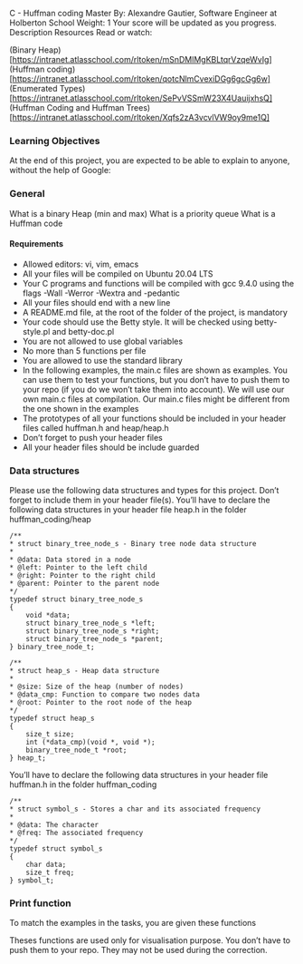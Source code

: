 C - Huffman coding
 Master
 By: Alexandre Gautier, Software Engineer at Holberton School
 Weight: 1
 Your score will be updated as you progress.
Description
Resources
Read or watch:

(Binary Heap)[https://intranet.atlasschool.com/rltoken/mSnDMlMgKBLtqrVzqeWvIg]
(Huffman coding)[https://intranet.atlasschool.com/rltoken/qotcNlmCvexiDGg6gcGg6w]
(Enumerated Types)[https://intranet.atlasschool.com/rltoken/SePvVSSmW23X4UauijxhsQ]
(Huffman Coding and Huffman Trees)[https://intranet.atlasschool.com/rltoken/Xqfs2zA3vcvlVW9oy9me1Q]

### Learning Objectives

At the end of this project, you are expected to be able to explain to anyone, without the help of Google:

### General
What is a binary Heap (min and max)
What is a priority queue
What is a Huffman code

#### Requirements

* Allowed editors: vi, vim, emacs
* All your files will be compiled on Ubuntu 20.04 LTS
* Your C programs and functions will be compiled with gcc 9.4.0 using the flags -Wall -Werror -Wextra and -pedantic
* All your files should end with a new line
* A README.md file, at the root of the folder of the project, is mandatory
* Your code should use the Betty style. It will be checked using betty-style.pl and betty-doc.pl
* You are not allowed to use global variables
* No more than 5 functions per file
* You are allowed to use the standard library
* In the following examples, the main.c files are shown as examples. You can use them to test your functions, but you don’t have to push them to your repo (if you do we won’t take them into account). We will use our own main.c files at compilation. Our main.c files might be different from the one shown in the examples
* The prototypes of all your functions should be included in your header files called huffman.h and heap/heap.h
* Don’t forget to push your header files
* All your header files should be include guarded

### Data structures

Please use the following data structures and types for this project. Don’t forget to include them in your header file(s). You’ll have to declare the following data structures in your header file heap.h in the folder huffman_coding/heap

    /**
    * struct binary_tree_node_s - Binary tree node data structure
    *
    * @data: Data stored in a node
    * @left: Pointer to the left child
    * @right: Pointer to the right child
    * @parent: Pointer to the parent node
    */
    typedef struct binary_tree_node_s
    {
        void *data;
        struct binary_tree_node_s *left;
        struct binary_tree_node_s *right;
        struct binary_tree_node_s *parent;
    } binary_tree_node_t;

    /**
    * struct heap_s - Heap data structure
    *
    * @size: Size of the heap (number of nodes)
    * @data_cmp: Function to compare two nodes data
    * @root: Pointer to the root node of the heap
    */
    typedef struct heap_s
    {
        size_t size;
        int (*data_cmp)(void *, void *);
        binary_tree_node_t *root;
    } heap_t;
You’ll have to declare the following data structures in your header file huffman.h in the folder huffman_coding

    /**
    * struct symbol_s - Stores a char and its associated frequency
    *
    * @data: The character
    * @freq: The associated frequency
    */
    typedef struct symbol_s
    {
        char data;
        size_t freq;
    } symbol_t;

### Print function

To match the examples in the tasks, you are given these functions

Theses functions are used only for visualisation purpose. You don’t have to push them to your repo. They may not be used during the correction.